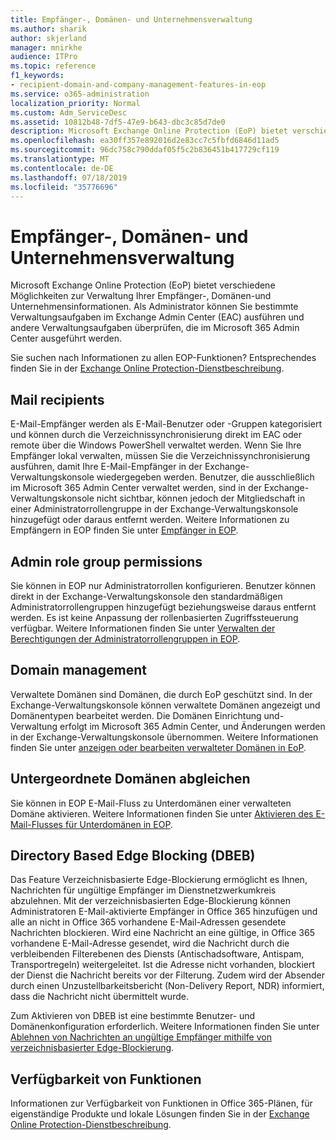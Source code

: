 ```yaml
---
title: Empfänger-, Domänen- und Unternehmensverwaltung
ms.author: sharik
author: skjerland
manager: mnirkhe
audience: ITPro
ms.topic: reference
f1_keywords:
- recipient-domain-and-company-management-features-in-eop
ms.service: o365-administration
localization_priority: Normal
ms.custom: Adm_ServiceDesc
ms.assetid: 10812b48-7df5-47e9-b643-dbc3c85d7de0
description: Microsoft Exchange Online Protection (EoP) bietet verschiedene Möglichkeiten zur Verwaltung Ihrer Empfänger-, Domänen-und Unternehmensinformationen. Als Administrator können Sie bestimmte Verwaltungsaufgaben im Exchange Admin Center (EAC) ausführen und andere Verwaltungsaufgaben überprüfen, die im Microsoft 365 Admin Center ausgeführt werden.
ms.openlocfilehash: ea30ff357e892016d2e83cc7c5fbfd6846d11ad5
ms.sourcegitcommit: 96dc758c790ddaf05f5c2b836451b417729cf119
ms.translationtype: MT
ms.contentlocale: de-DE
ms.lasthandoff: 07/18/2019
ms.locfileid: "35776696"
---
```

# <a name="recipient-domain-and-company-management"></a>Empfänger-, Domänen- und Unternehmensverwaltung

Microsoft Exchange Online Protection (EoP) bietet verschiedene Möglichkeiten zur Verwaltung Ihrer Empfänger-, Domänen-und Unternehmensinformationen. Als Administrator können Sie bestimmte Verwaltungsaufgaben im Exchange Admin Center (EAC) ausführen und andere Verwaltungsaufgaben überprüfen, die im Microsoft 365 Admin Center ausgeführt werden.
  
Sie suchen nach Informationen zu allen EOP-Funktionen? Entsprechendes finden Sie in der [Exchange Online Protection-Dienstbeschreibung](exchange-online-protection-service-description.md).
  
## <a name="mail-recipients"></a>Mail recipients
<a name="BKMK_mailrecipients"> </a>

E-Mail-Empfänger werden als E-Mail-Benutzer oder -Gruppen kategorisiert und können durch die Verzeichnissynchronisierung direkt im EAC oder remote über die Windows PowerShell verwaltet werden. Wenn Sie Ihre Empfänger lokal verwalten, müssen Sie die Verzeichnissynchronisierung ausführen, damit Ihre E-Mail-Empfänger in der Exchange-Verwaltungskonsole wiedergegeben werden. Benutzer, die ausschließlich im Microsoft 365 Admin Center verwaltet werden, sind in der Exchange-Verwaltungskonsole nicht sichtbar, können jedoch der Mitgliedschaft in einer Administratorrollengruppe in der Exchange-Verwaltungskonsole hinzugefügt oder daraus entfernt werden. Weitere Informationen zu Empfängern in EOP finden Sie unter [Empfänger in EOP](https://go.microsoft.com/fwlink/p/?LinkId=280011).
  
## <a name="admin-role-group-permissions"></a>Admin role group permissions
<a name="BKMK_adminrolegrouppermissions"> </a>

Sie können in EOP nur Administratorrollen konfigurieren. Benutzer können direkt in der Exchange-Verwaltungskonsole den standardmäßigen Administratorrollengruppen hinzugefügt beziehungsweise daraus entfernt werden. Es ist keine Anpassung der rollenbasierten Zugriffssteuerung verfügbar. Weitere Informationen finden Sie unter [Verwalten der Berechtigungen der Administratorrollengruppen in EOP](https://go.microsoft.com/fwlink/p/?LinkId=282238).
  
## <a name="domain-management"></a>Domain management
<a name="BKMK_domainmanagement"> </a>

Verwaltete Domänen sind Domänen, die durch EoP geschützt sind. In der Exchange-Verwaltungskonsole können verwaltete Domänen angezeigt und Domänentypen bearbeitet werden. Die Domänen Einrichtung und-Verwaltung erfolgt im Microsoft 365 Admin Center, und Änderungen werden in der Exchange-Verwaltungskonsole übernommen. Weitere Informationen finden Sie unter [anzeigen oder bearbeiten verwalteter Domänen in EoP](https://go.microsoft.com/fwlink/p/?LinkId=282239).
  
## <a name="match-subdomains"></a>Untergeordnete Domänen abgleichen
<a name="BKMK_EOP_Match_Subdomains"> </a>

Sie können in EOP E-Mail-Fluss zu Unterdomänen einer verwalteten Domäne aktivieren. Weitere Informationen finden Sie unter [Aktivieren des E-Mail-Flusses für Unterdomänen in EOP](https://go.microsoft.com/fwlink/p/?LinkId=397213). 
  
## <a name="directory-based-edge-blocking-dbeb"></a>Directory Based Edge Blocking (DBEB)
<a name="BKMK_DBEB"> </a>

Das Feature Verzeichnisbasierte Edge-Blockierung ermöglicht es Ihnen, Nachrichten für ungültige Empfänger im Dienstnetzwerkumkreis abzulehnen. Mit der verzeichnisbasierten Edge-Blockierung können Administratoren E-Mail-aktivierte Empfänger in Office 365 hinzufügen und alle an nicht in Office 365 vorhandene E-Mail-Adressen gesendete Nachrichten blockieren. Wird eine Nachricht an eine gültige, in Office 365 vorhandene E-Mail-Adresse gesendet, wird die Nachricht durch die verbleibenden Filterebenen des Diensts (Antischadsoftware, Antispam, Transportregeln) weitergeleitet. Ist die Adresse nicht vorhanden, blockiert der Dienst die Nachricht bereits vor der Filterung. Zudem wird der Absender durch einen Unzustellbarkeitsbericht (Non-Delivery Report, NDR) informiert, dass die Nachricht nicht übermittelt wurde. 
  
Zum Aktivieren von DBEB ist eine bestimmte Benutzer- und Domänenkonfiguration erforderlich. Weitere Informationen finden Sie unter [Ablehnen von Nachrichten an ungültige Empfänger mithilfe von verzeichnisbasierter Edge-Blockierung](https://go.microsoft.com/fwlink/p/?LinkId=390676).
  
## <a name="feature-availability"></a>Verfügbarkeit von Funktionen
<a name="BKMK_DBEB"> </a>

Informationen zur Verfügbarkeit von Funktionen in Office 365-Plänen, für eigenständige Produkte und lokale Lösungen finden Sie in der [Exchange Online Protection-Dienstbeschreibung](exchange-online-protection-service-description.md).
  

